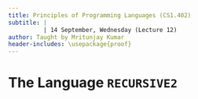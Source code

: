 ```yaml
---
title: Principles of Programming Languages (CS1.402)
subtitle: |
          | 14 September, Wednesday (Lecture 12)
author: Taught by Mritunjay Kumar
header-includes: \usepackage{proof}
---
```


# The Language `RECURSIVE2`